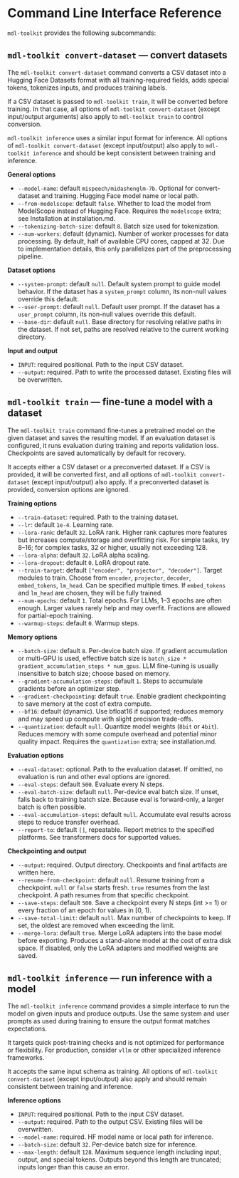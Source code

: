 # Command Line Interface Reference

`mdl-toolkit` provides the following subcommands:

## `mdl-toolkit convert-dataset` — convert datasets

The `mdl-toolkit convert-dataset` command converts a CSV dataset into a Hugging Face Datasets format with all training-required fields, adds special tokens, tokenizes inputs, and produces training labels.

If a CSV dataset is passed to `mdl-toolkit train`, it will be converted before training. In that case, all options of `mdl-toolkit convert-dataset` (except input/output arguments) also apply to `mdl-toolkit train` to control conversion.

`mdl-toolkit inference` uses a similar input format for inference. All options of `mdl-toolkit convert-dataset` (except input/output) also apply to `mdl-toolkit inference` and should be kept consistent between training and inference.

**General options**

* `--model-name`: default `mispeech/midashenglm-7b`. Optional for convert-dataset and training. Hugging Face model name or local path.
* `--from-modelscope`: default `false`. Whether to load the model from ModelScope instead of Hugging Face. Requires the `modelscope` extra; see Installation at installation.md.
* `--tokenizing-batch-size`: default `8`. Batch size used for tokenization.
* `--num-workers`: default (dynamic). Number of worker processes for data processing. By default, half of available CPU cores, capped at 32. Due to implementation details, this only parallelizes part of the preprocessing pipeline.

**Dataset options**

* `--system-prompt`: default `null`. Default system prompt to guide model behavior. If the dataset has a `system_prompt` column, its non-null values override this default.
* `--user-prompt`: default `null`. Default user prompt. If the dataset has a `user_prompt` column, its non-null values override this default.
* `--base-dir`: default `null`. Base directory for resolving relative paths in the dataset. If not set, paths are resolved relative to the current working directory.

**Input and output**

* `INPUT`: required positional. Path to the input CSV dataset.
* `--output`: required. Path to write the processed dataset. Existing files will be overwritten.

## `mdl-toolkit train` — fine-tune a model with a dataset

The `mdl-toolkit train` command fine-tunes a pretrained model on the given dataset and saves the resulting model. If an evaluation dataset is configured, it runs evaluation during training and reports validation loss. Checkpoints are saved automatically by default for recovery.

It accepts either a CSV dataset or a preconverted dataset. If a CSV is provided, it will be converted first, and all options of `mdl-toolkit convert-dataset` (except input/output) also apply. If a preconverted dataset is provided, conversion options are ignored.

**Training options**

* `--train-dataset`: required. Path to the training dataset.
* `--lr`: default `1e-4`. Learning rate.
* `--lora-rank`: default `32`. LoRA rank. Higher rank captures more features but increases compute/storage and overfitting risk. For simple tasks, try 8–16; for complex tasks, 32 or higher, usually not exceeding 128.
* `--lora-alpha`: default `32`. LoRA alpha scaling.
* `--lora-dropout`: default `0`. LoRA dropout rate.
* `--train-target`: default `["encoder", "projector", "decoder"]`. Target modules to train. Choose from `encoder`, `projector`, `decoder`, `embed_tokens`, `lm_head`. Can be specified multiple times. If `embed_tokens` and `lm_head` are chosen, they will be fully trained.
* `--num-epochs`: default `1`. Total epochs. For LLMs, 1–3 epochs are often enough. Larger values rarely help and may overfit. Fractions are allowed for partial-epoch training.
* `--warmup-steps`: default `0`. Warmup steps.

**Memory options**

* `--batch-size`: default `8`. Per-device batch size. If gradient accumulation or multi-GPU is used, effective batch size is `batch_size * gradient_accumulation_steps * num_gpus`. LLM fine-tuning is usually insensitive to batch size; choose based on memory.
* `--gradient-accumulation-steps`: default `1`. Steps to accumulate gradients before an optimizer step.
* `--gradient-checkpointing`: default `true`. Enable gradient checkpointing to save memory at the cost of extra compute.
* `--bf16`: default (dynamic). Use bfloat16 if supported; reduces memory and may speed up compute with slight precision trade-offs.
* `--quantization`: default `null`. Quantize model weights (`8bit` or `4bit`). Reduces memory with some compute overhead and potential minor quality impact. Requires the `quantization` extra; see installation.md.

**Evaluation options**

* `--eval-dataset`: optional. Path to the evaluation dataset. If omitted, no evaluation is run and other eval options are ignored.
* `--eval-steps`: default `500`. Evaluate every N steps.
* `--eval-batch-size`: default `null`. Per-device eval batch size. If unset, falls back to training batch size. Because eval is forward-only, a larger batch is often possible.
* `--eval-accumulation-steps`: default `null`. Accumulate eval results across steps to reduce transfer overhead.
* `--report-to`: default `[]`, repeatable. Report metrics to the specified platforms. See transformers docs for supported values.

**Checkpointing and output**

* `--output`: required. Output directory. Checkpoints and final artifacts are written here.
* `--resume-from-checkpoint`: default `null`. Resume training from a checkpoint. `null` or `false` starts fresh. `true` resumes from the last checkpoint. A path resumes from that specific checkpoint.
* `--save-steps`: default `500`. Save a checkpoint every N steps (int >= 1) or every fraction of an epoch for values in [0, 1).
* `--save-total-limit`: default `null`. Max number of checkpoints to keep. If set, the oldest are removed when exceeding the limit.
* `--merge-lora`: default `true`. Merge LoRA adapters into the base model before exporting. Produces a stand-alone model at the cost of extra disk space. If disabled, only the LoRA adapters and modified weights are saved.

## `mdl-toolkit inference` — run inference with a model

The `mdl-toolkit inference` command provides a simple interface to run the model on given inputs and produce outputs. Use the same system and user prompts as used during training to ensure the output format matches expectations.

It targets quick post-training checks and is not optimized for performance or flexibility. For production, consider `vllm` or other specialized inference frameworks.

It accepts the same input schema as training. All options of `mdl-toolkit convert-dataset` (except input/output) also apply and should remain consistent between training and inference.

**Inference options**

* `INPUT`: required positional. Path to the input CSV dataset.
* `--output`: required. Path to the output CSV. Existing files will be overwritten.
* `--model-name`: required. HF model name or local path for inference.
* `--batch-size`: default `32`. Per-device batch size for inference.
* `--max-length`: default `128`. Maximum sequence length including input, output, and special tokens. Outputs beyond this length are truncated; inputs longer than this cause an error.
